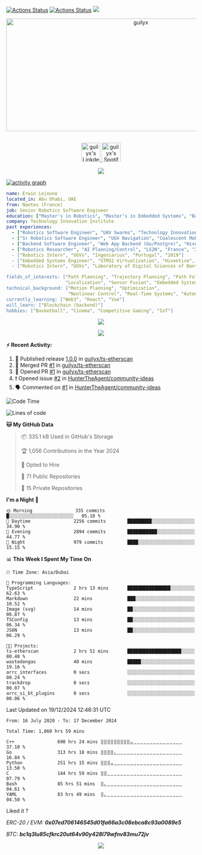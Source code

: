 [![Actions Status](https://github.com/guilyx/guilyx/workflows/wakatime-stats/badge.svg)](https://github.com/guilyx/guilyx/actions)
[![Actions Status](https://github.com/guilyx/guilyx/workflows/update-gh-activity/badge.svg)](https://github.com/guilyx/guilyx/actions)
![](https://visitor-badge.glitch.me/badge?page_id=guilyx.guilyx)

<!-- <p align="center">
<img alt="loficity" width="600px" src="https://github.com/HyunCafe/HyunCafe/raw/main/assests/loficity.gif"</img>
</p> -->

<p align="center">
  <img src="https://socialify.git.ci/guilyx/guilyx/image?font=Source%20Code%20Pro&forks=1&issues=1&language=1&name=1&owner=1&pattern=Plus&pulls=1&stargazers=1&theme=Dark" alt="guilyx" width="700" height="300" />
</p>

<p align="center">
<br/>
<a href="https://www.linkedin.com/in/erwinlejeune-lkn">
  <img alt="guilyx's LinkdeIN" width="50px" src="https://user-images.githubusercontent.com/43545812/144035037-0f415fc7-9f96-4517-a370-ccc6e78a714b.png" />
</a>
<a href="https://open.spotify.com/user/11147618695?si=zZFn6uAGRLyoU02lsG50GA">
  <img alt="guilyx's Spotify" width="50px" src="https://user-images.githubusercontent.com/43545812/144035120-1ad5169b-91c7-4078-bef9-6a82c733f373.png" />
</a>
<br>
</p>

<p align="center">
  <img alig src="https://github-profile-trophy.vercel.app/?username=guilyx&theme=onedark&column=-1" />
</p>

[![activity graph](https://github-readme-activity-graph.vercel.app/graph?username=guilyx&theme=github-dark-dimmed&custom_title=Guilyx%20Activity%20Graph&hide_border=true)](https://github.com/ashutosh00710/github-readme-activity-graph)

```yaml
name: Erwin Lejeune
located_in: Abu Dhabi, UAE
from: Nantes (France)
job: Senior Robotics Software Engineer
education: ["Master's in Robotics", "Master's in Embedded Systems", "Bachelor's in Electronics"]
company: Technology Innovation Institute
past experiences:
  - ["Robotics Software Engineer", "UAV Swarms", "Technology Innovation Institute", "UAE", "2022-2023"]
  - ["Sr Robotics Software Engineer", "UGV Navigation", "Coalescent Mobile Robotics", "Denmark", "2021-2022"]
  - ["Backend Software Engineer", "Web App Backend (Go/Postgre)", "Hiventive", "Fully Remote", "2020-2021"]
  - ["Robotics Researcher", "AI Planning/Control", "LS2N", "France", "2019-2021]
  - ["Robotics Intern", "UGVs", "Ingeniarius", "Portugal", "2019"]
  - ["Embedded Systems Engineer", "STM32 Virtualization", "Hiventive", "France", "2018-2019"]
  - ["Robotics Intern", "UGVs", "Laboratory of Digital Sciences of Nantes (LS2N)", "France", "2019"]

fields_of_interests: ["Path Planning", "Trajectory Planning", "Path Following", "Behaviour Planning", 
                      "Localization", "Sensor Fusion", "Embedded Systems"]
technical_background: ["Motion Planning", "Optimization", 
                       "Nonlinear Control", "Real-Time Systems", "Automated Planning"]
currently_learning: ["Web3", "React", "Vue"]
will_learn: ["Blockchain (backend)"]
hobbies: ["Basketball", "Cinema", "Competitive Gaming", "IoT"]
```

<p align="center">
  <img src="https://spotify-github-profile.kittinanx.com/api/view?uid=11147618695&cover_image=true&theme=novatorem&show_offline=true&background_color=121212&interchange=false&bar_color=53b14f&bar_color_cover=false">
</p>

<p align="center">
  <img src="https://spotify-recently-played-readme.vercel.app/api?user=11147618695&count=5">
</p>


**:zap: Recent Activity:**

<!--START_SECTION:activity-->
1. 🚀 Published release [1.0.0](https://github.com/guilyx/ts-etherscan/releases/tag/1.0.0) in [guilyx/ts-etherscan](https://github.com/guilyx/ts-etherscan)
2. 🎉 Merged PR [#1](https://github.com/guilyx/ts-etherscan/pull/1) in [guilyx/ts-etherscan](https://github.com/guilyx/ts-etherscan)
3. 💪 Opened PR [#1](https://github.com/guilyx/ts-etherscan/pull/1) in [guilyx/ts-etherscan](https://github.com/guilyx/ts-etherscan)
4. ❗ Opened issue [#2](https://github.com/HunterTheAgent/community-ideas/issues/2) in [HunterTheAgent/community-ideas](https://github.com/HunterTheAgent/community-ideas)
5. 🗣 Commented on [#1](https://github.com/HunterTheAgent/community-ideas/issues/1#issuecomment-2521148506) in [HunterTheAgent/community-ideas](https://github.com/HunterTheAgent/community-ideas)
<!--END_SECTION:activity-->

<!--START_SECTION:waka-->
![Code Time](http://img.shields.io/badge/Code%20Time-1%2C860%20hrs%2059%20mins-blue)

![Lines of code](https://img.shields.io/badge/From%20Hello%20World%20I%27ve%20Written-74.8%20million%20lines%20of%20code-blue)

**🐱 My GitHub Data** 

> 📦 335.1 kB Used in GitHub's Storage 
 > 
> 🏆 1,056 Contributions in the Year 2024
 > 
> 💼 Opted to Hire
 > 
> 📜 71 Public Repositories 
 > 
> 🔑 15 Private Repositories 
 > 
**I'm a Night 🦉** 

```text
🌞 Morning                335 commits         █░░░░░░░░░░░░░░░░░░░░░░░░   05.18 % 
🌆 Daytime                2256 commits        █████████░░░░░░░░░░░░░░░░   34.90 % 
🌃 Evening                2894 commits        ███████████░░░░░░░░░░░░░░   44.77 % 
🌙 Night                  979 commits         ████░░░░░░░░░░░░░░░░░░░░░   15.15 % 
```


📊 **This Week I Spent My Time On** 

```text
🕑︎ Time Zone: Asia/Dubai

💬 Programming Languages: 
TypeScript               2 hrs 13 mins       ████████████████░░░░░░░░░   62.63 % 
Markdown                 22 mins             ███░░░░░░░░░░░░░░░░░░░░░░   10.52 % 
Image (svg)              14 mins             ██░░░░░░░░░░░░░░░░░░░░░░░   06.87 % 
TSConfig                 13 mins             ██░░░░░░░░░░░░░░░░░░░░░░░   06.34 % 
JSON                     13 mins             ██░░░░░░░░░░░░░░░░░░░░░░░   06.29 % 

🐱‍💻 Projects: 
ts-etherscan             2 hrs 51 mins       ████████████████████░░░░░   80.48 % 
wastedongas              40 mins             █████░░░░░░░░░░░░░░░░░░░░   19.16 % 
arrc_interfaces          0 secs              ░░░░░░░░░░░░░░░░░░░░░░░░░   00.24 % 
trackdrop                0 secs              ░░░░░░░░░░░░░░░░░░░░░░░░░   00.07 % 
arrc_si_bt_plugins       0 secs              ░░░░░░░░░░░░░░░░░░░░░░░░░   00.06 % 
```


 Last Updated on 19/12/2024 12:46:31 UTC
<!--END_SECTION:waka-->

<!--START_SECTION:waka-simple-->

```text
From: 16 July 2020 - To: 17 December 2024

Total Time: 1,860 hrs 59 mins

C++                690 hrs 24 mins ⣿⣿⣿⣿⣿⣿⣿⣿⣿⣤⣀⣀⣀⣀⣀⣀⣀⣀⣀⣀⣀⣀⣀⣀⣀   37.10 %
Go                 313 hrs 18 mins ⣿⣿⣿⣿⣄⣀⣀⣀⣀⣀⣀⣀⣀⣀⣀⣀⣀⣀⣀⣀⣀⣀⣀⣀⣀   16.84 %
Python             251 hrs 15 mins ⣿⣿⣿⣤⣀⣀⣀⣀⣀⣀⣀⣀⣀⣀⣀⣀⣀⣀⣀⣀⣀⣀⣀⣀⣀   13.50 %
C                  144 hrs 59 mins ⣿⣿⣀⣀⣀⣀⣀⣀⣀⣀⣀⣀⣀⣀⣀⣀⣀⣀⣀⣀⣀⣀⣀⣀⣀   07.79 %
Bash               85 hrs 51 mins  ⣿⣄⣀⣀⣀⣀⣀⣀⣀⣀⣀⣀⣀⣀⣀⣀⣀⣀⣀⣀⣀⣀⣀⣀⣀   04.61 %
YAML               83 hrs 49 mins  ⣿⣄⣀⣀⣀⣀⣀⣀⣀⣀⣀⣀⣀⣀⣀⣀⣀⣀⣀⣀⣀⣀⣀⣀⣀   04.50 %
```

<!--END_SECTION:waka-simple-->

Liked it ?

*ERC-20 / EVM: **0x07ed706146545d01fa66a3c08ebca8c93a0089e5***

*BTC: **bc1q3lu85cfkrc20ut64v90y428l79wfnv83mu72jv***

<p align="center">
  <img src="https://capsule-render.vercel.app/api?type=waving&color=gradient&height=60&section=footer"/>
</p>
